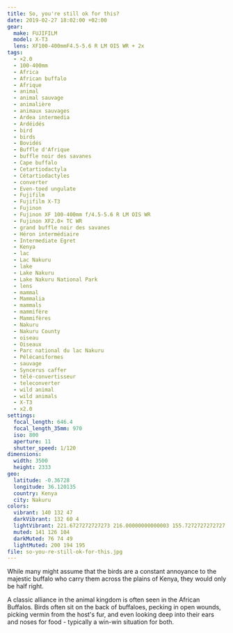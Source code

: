 ```yaml
---
title: So, you're still ok for this?
date: 2019-02-27 18:02:00 +02:00
gear:
  make: FUJIFILM
  model: X-T3
  lens: XF100-400mmF4.5-5.6 R LM OIS WR + 2x
tags:
  - ×2.0
  - 100-400mm
  - Africa
  - African buffalo
  - Afrique
  - animal
  - animal sauvage
  - animalière
  - animaux sauvages
  - Ardea intermedia
  - Ardéidés
  - bird
  - birds
  - Bovidés
  - Buffle d'Afrique
  - buffle noir des savanes
  - Cape buffalo
  - Cetartiodactyla
  - Cétartiodactyles
  - converter
  - Even-toed ungulate
  - Fujifilm
  - Fujifilm X-T3
  - Fujinon
  - Fujinon XF 100-400mm f/4.5-5.6 R LM OIS WR
  - Fujinon XF2.0× TC WR
  - grand buffle noir des savanes
  - Héron intermédiaire
  - Intermediate Egret
  - Kenya
  - lac
  - Lac Nakuru
  - lake
  - Lake Nakuru
  - Lake Nakuru National Park
  - lens
  - mammal
  - Mammalia
  - mammals
  - mammifère
  - Mammifères
  - Nakuru
  - Nakuru County
  - oiseau
  - Oiseaux
  - Parc national du lac Nakuru
  - Pélécaniformes
  - sauvage
  - Syncerus caffer
  - télé-convertisseur
  - teleconverter
  - wild animal
  - wild animals
  - X-T3
  - x2.0
settings:
  focal_length: 646.4
  focal_length_35mm: 970
  iso: 800
  aperture: 11
  shutter_speed: 1/120
dimensions:
  width: 3500
  height: 2333
geo:
  latitude: -0.36728
  longitude: 36.120135
  country: Kenya
  city: Nakuru
colors:
  vibrant: 140 132 47
  darkVibrant: 132 60 4
  lightVibrant: 221.6727272727273 216.00000000000003 155.7272727272727
  muted: 141 126 104
  darkMuted: 76 74 49
  lightMuted: 200 194 195
file: so-you-re-still-ok-for-this.jpg
---
```


While many might assume that the birds are a constant annoyance to the majestic buffalo who carry them across the plains of Kenya, they would only be half right.

A classic alliance in the animal kingdom is often seen in the African Buffalos. Birds often sit on the back of buffaloes, pecking in open wounds, picking vermin from the host's fur, and even looking deep into their ears and noses for food - typically a win-win situation for both.
